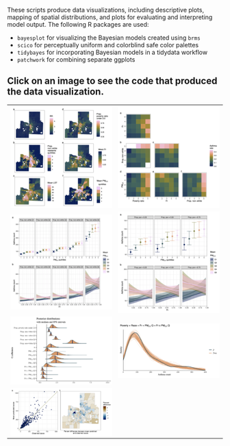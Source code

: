 These scripts produce data visualizations, including descriptive plots, mapping of spatial distributions, and plots for evaluating and interpreting model output. The following R packages are used:

- `bayesplot` for visualizing the Bayesian models created using `brms`
- `scico` for perceptually uniform and colorblind safe color palettes
- `tidybayes` for incorporating Bayesian models in a tidydata workflow
- `patchwork` for combining separate ggplots

## Click on an image to see the code that produced the data visualization.

| | |
|:---:|:---:|
| <a href="Fig-2.R"><img src="Figure-2.png"></a> | <a href="Fig-3.R"><img src="Figure-3.png"></a> |
| <a href="Fig-5-6.R"><img src="Figure-6.png"></a> | <a href="Fig-5-6.R"><img src="Figure-5.png"></a> |
| <a href="Fig-4.R"><img src="Figure-4.png"></a> | <a href="Fig-7.R"><img src="Figure-7.png"></a> |
| <a href="Fig-8.R"><img src="Figure-8.png"></a> |  
